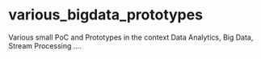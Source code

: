 # various_bigdata_prototypes
Various small PoC and Prototypes in the context Data Analytics, Big Data, Stream Processing ....
